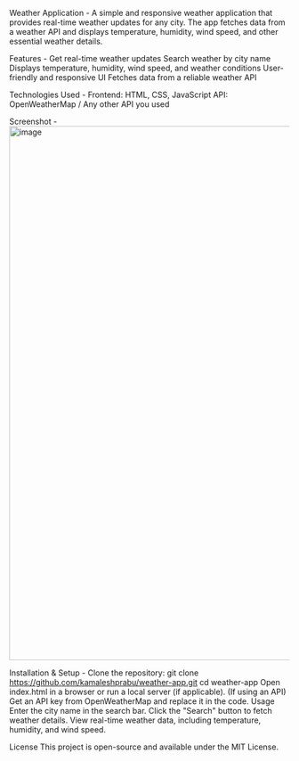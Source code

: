Weather Application -
      A simple and responsive weather application that provides real-time weather updates for any city. The app fetches data from a weather API and displays temperature, humidity, wind speed, and other essential weather details.

Features -
      Get real-time weather updates
      Search weather by city name
      Displays temperature, humidity, wind speed, and weather conditions
      User-friendly and responsive UI
      Fetches data from a reliable weather API
      
Technologies Used -
      Frontend: HTML, CSS, JavaScript
      API: OpenWeatherMap / Any other API you used
      
Screenshot -
      <img width="959" alt="image" src="https://github.com/user-attachments/assets/a69bb502-ff4f-470e-bedd-0022da42b64c" />

Installation & Setup -
      Clone the repository:
      git clone https://github.com/kamaleshprabu/weather-app.git
      cd weather-app
      Open index.html in a browser or run a local server (if applicable).
      (If using an API) Get an API key from OpenWeatherMap and replace it in the code.
      Usage
      Enter the city name in the search bar.
      Click the "Search" button to fetch weather details.
      View real-time weather data, including temperature, humidity, and wind speed.

License
      This project is open-source and available under the MIT License.

